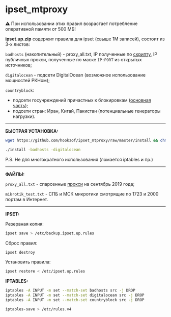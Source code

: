 # ipset_mtproxy

⚠️ При использовании этих правил возрастает потребление оперативной памяти от 500 МБ!

**ipset.up.zip** содержит правила для ipset (свыше 1М записей), состоит из 3-х листов:

<code>badhosts</code> (накопительный) - proxy_all.txt, IP полученные по <a href="https://t.me/unkn0wnerror/1237">скрипту</a>, IP публичных прокси, полученные по маске <code>IP:PORT</code> из открытых источников;

<code>digitalocean</code> - подсети DigitalOcean (возможное использование мощностей РКНом);

<code>countryblock</code>:
- подсети госучреждений причастных к блокировкам (<a href="https://github.com/AntiZapret/antizapret/blob/master/blacklist4.txt">основная часть</a>);
- подсети стран: Иран, Китай, Пакистан (потенциальные генераторы нагрузки).
<hr>

**БЫСТРАЯ УСТАНОВКА:**

```bash
wget https://github.com/hookzof/ipset_mtproxy/raw/master/install && chmod +x install

./install -badhosts -digitalocean
```

P.S. Не для многократного использования (ломается iptables и пр.)
<hr>

**ФАЙЛЫ:**

<code>proxy_all.txt</code> - спарсенные <a href="https://lite.ip2location.com/database/px1-ip-country">прокси</a> на сентябрь 2019 года;

<code>mikrotik_test.txt</code> - СПБ и МСК микротики смотрящие по 1723 и 2000 портам в Интернет.
<hr>

**IPSET:**

Резервная копия:
```bash
ipset save > /etc/backup.ipset.up.rules
```

Сброс правил:
```bash
ipset destroy
```

Установить правила:
```bash
ipset restore < /etc/ipset.up.rules
```

**IPTABLES:**
```bash
iptables -A INPUT -m set --match-set badhosts src -j DROP
iptables -A INPUT -m set --match-set digitalocean src -j DROP
iptables -A INPUT -m set --match-set countryblock src -j DROP

iptables-save > /etc/rules.v4
```
